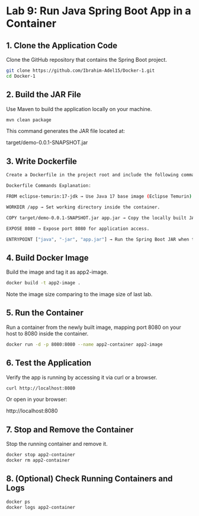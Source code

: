 
# Lab 9: Run Java Spring Boot App in a Container

## 1. Clone the Application Code

Clone the GitHub repository that contains the Spring Boot project.

```bash
git clone https://github.com/Ibrahim-Adel15/Docker-1.git
cd Docker-1
```
## 2. Build the JAR File

Use Maven to build the application locally on your machine.
```bash
mvn clean package
```

This command generates the JAR file located at:

target/demo-0.0.1-SNAPSHOT.jar

## 3. Write Dockerfile
```bash
Create a Dockerfile in the project root and include the following commands.

Dockerfile Commands Explanation:

FROM eclipse-temurin:17-jdk → Use Java 17 base image (Eclipse Temurin).

WORKDIR /app → Set working directory inside the container.

COPY target/demo-0.0.1-SNAPSHOT.jar app.jar → Copy the locally built JAR file into the container.

EXPOSE 8080 → Expose port 8080 for application access.

ENTRYPOINT ["java", "-jar", "app.jar"] → Run the Spring Boot JAR when the container starts.
```
## 4. Build Docker Image

Build the image and tag it as app2-image.
```bash
docker build -t app2-image .
```

Note the image size comparing to the image size of last lab.

## 5. Run the Container

Run a container from the newly built image, mapping port 8080 on your host to 8080 inside the container.
```bash
docker run -d -p 8080:8080 --name app2-container app2-image
```
## 6. Test the Application

Verify the app is running by accessing it via curl or a browser.
```bash
curl http://localhost:8080
```

Or open in your browser:

http://localhost:8080

## 7. Stop and Remove the Container

Stop the running container and remove it.
```bash
docker stop app2-container
docker rm app2-container
```
## 8. (Optional) Check Running Containers and Logs
```bash
docker ps
docker logs app2-container
```

